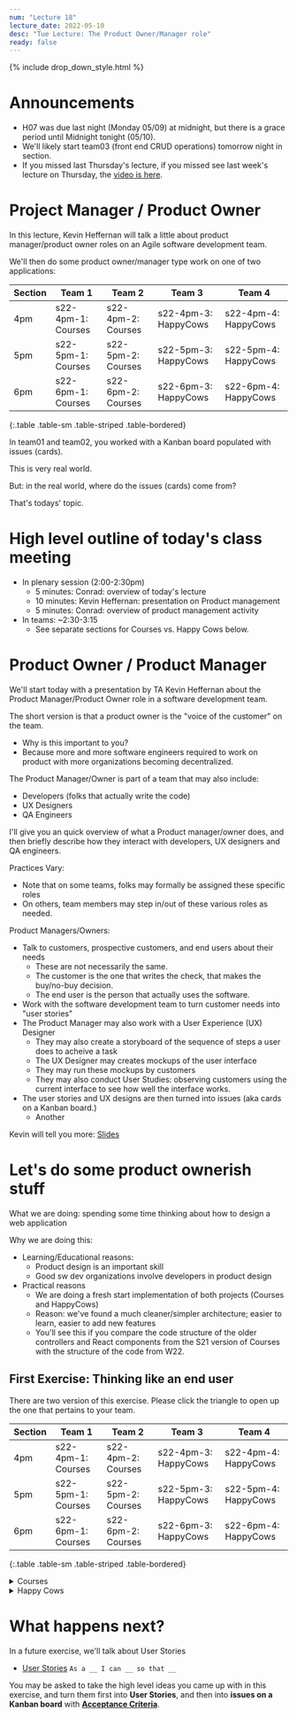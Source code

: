 ```yaml
---
num: "Lecture 18"
lecture_date: 2022-05-10
desc: "Tue Lecture: The Product Owner/Manager role"
ready: false
---
```


{% include drop_down_style.html %}


# Announcements

* H07 was due last night (Monday 05/09) at midnight, but there is a grace period until Midnight tonight (05/10).
* We'll likely start team03 (front end CRUD operations) tomorrow night in section.
* If you missed last Thursday's lecture, if you missed see last week's lecture on Thursday, the [video is here](https://gauchocast.hosted.panopto.com/Panopto/Pages/Viewer.aspx?id=6a3feb86-018d-4ff9-9212-ae8e015108de).


# Project Manager / Product Owner

In this lecture, Kevin Heffernan will talk a little about product manager/product owner roles on an Agile software development team.

We'll then do some product owner/manager type work on one of two applications:

| Section | Team 1 | Team 2 | Team 3 | Team 4 |
|--------------------|--------|--------|--------|--------|
| 4pm | s22-4pm-1: Courses | s22-4pm-2: Courses | s22-4pm-3: HappyCows | s22-4pm-4: HappyCows | 
| 5pm | s22-5pm-1: Courses | s22-5pm-2: Courses | s22-5pm-3: HappyCows | s22-5pm-4: HappyCows | 
| 6pm | s22-6pm-1: Courses | s22-6pm-2: Courses | s22-6pm-3: HappyCows | s22-6pm-4: HappyCows | 
{:.table .table-sm .table-striped .table-bordered}


In team01 and team02, you worked with a Kanban board populated with issues (cards).

This is very real world.

But: in the real world, where do the issues (cards) come from?

That's todays' topic.

# High level outline of today's class meeting

* In plenary session (2:00-2:30pm)
  * 5 minutes: Conrad: overview of today's lecture
  * 10 minutes: Kevin Heffernan: presentation on Product management
  * 5 minutes: Conrad: overview of product management activity
* In teams: ~2:30-3:15
  * See separate sections for Courses vs. Happy Cows below.
  
# Product Owner / Product Manager

We'll start today with a presentation by TA Kevin Heffernan about the Product Manager/Product Owner role in a software development team.

The short version is that a product owner is the "voice of the customer" on the team. 
* Why is this important to you?
* Because more and more software engineers required to work on product with more organizations becoming decentralized.

The Product Manager/Owner is part of a team that may also include:
* Developers (folks that actually write the code)
* UX Designers
* QA Engineers

I'll give you an quick overview of what a Product manager/owner does, and then briefly describe how they interact with developers, UX designers and QA engineers.

Practices Vary:
* Note that on some teams, folks may formally be assigned these specific roles
* On others, team members may step in/out of these various roles as needed.

Product Managers/Owners:
* Talk to customers, prospective customers, and end users about their needs
  - These are not necessarily the same.
  - The customer is the one that writes the check, that makes the buy/no-buy decision.
  - The end user is the person that actually uses the software.
* Work with the software development team to turn customer needs into "user stories" 
* The Product Manager may also work with a User Experience (UX) Designer
  * They may also create a storyboard of the sequence of steps a user does to acheive a task
  * The UX Designer may creates mockups of the user interface
  * They may run these mockups by customers
  * They may also conduct User Studies: observing customers using the current interface to see how well the interface works.
* The user stories and UX designs are then turned into issues (aka cards on a Kanban board.)
  * Another 

Kevin will tell you more: [Slides](https://docs.google.com/presentation/d/1Q93KdwjsbL-86Vj2bXWsT1OHDV5UM-d0/edit?usp=sharing&ouid=115856948234298493496&rtpof=true&sd=true)

# Let's do some product ownerish stuff

What we are doing: spending some time thinking about how to design a web application

Why we are doing this: 
* Learning/Educational reasons:
  * Product design is an important skill
  * Good sw dev organizations involve developers in product design
* Practical reasons
  * We are doing a fresh start implementation of both projects (Courses and HappyCows)
  * Reason: we've found a much cleaner/simpler architecture; easier to learn, easier to add new features
  * You'll see this if you compare the code structure of the older controllers and React components from the 
    S21 version of Courses with the structure of the code from W22.
    
    
## First Exercise: Thinking like an end user

There are two version of this exercise.  Please click the triangle to open up the one that pertains to your team.

| Section            | Team 1 | Team 2 | Team 3 | Team 4 |
|--------------------|--------|--------|--------|--------|
| 4pm | s22-4pm-1: Courses | s22-4pm-2: Courses | s22-4pm-3: HappyCows | s22-4pm-4: HappyCows | 
| 5pm | s22-5pm-1: Courses | s22-5pm-2: Courses | s22-5pm-3: HappyCows | s22-5pm-4: HappyCows | 
| 6pm | s22-6pm-1: Courses | s22-6pm-2: Courses | s22-6pm-3: HappyCows | s22-6pm-4: HappyCows | 
{:.table .table-sm .table-striped .table-bordered}


<details>
<summary>
Courses  
</summary>
 
We'll be looking at a piece of software produced by past UCSB CMPSC 156 students (specifically, from F20, W21, S21).

This piece of software is intended as an "improved version" of 

* <https://my.sa.ucsb.edu/public/curriculum/coursesearch.aspx>
 

There are four versions that you can look at:
 
First, there is the one implemented by the F20/W21/S21 CS156 students:
* Available here <https://proj-ucsb-courses-search.herokuapp.com/>
* Code: <https://github.com/ucsb-cs156-s21/proj-ucsb-courses-search>
* This one has quite a few features beyond the UCSB production app
* But not all of them have been fully realized, and some may contain bugs or parts that are incomplete.

A few things that the S22 version of the app offers:
* Basic course search (but for a wider range of quarters; it goes all the way back to 2009)
* Advanced course searches.  Some examples:
  - When was a course offered over time, and who taught it?
  - For a given professor, what did they teach over time?
* Statistics of various kinds for various courses. 
 

There was an intention to start offering the ability to put together "sample schedules" of courses (this feature requires login),
though it was never fully implemented.   Think about: if it were, what would you want it to look like?

| What | Link |
|------|------|
| Running Appllication | <https://proj-ucsb-courses-search.herokuapp.com> |
| Source Code |  <https://github.com/ucsb-cs156-s21/proj-ucsb-courses-search> |
| Backend API (Swagger) | <https://proj-ucsb-courses-search.herokuapp.com/swagger-ui/index.html> |
| Storybook of React Components | <https://ucsb-cs156-s21.github.io/proj-ucsb-courses-search-docs/storybook> | 
{:.table .table-sm .table-striped .table-bordered}

Then there are three versions implemented by the W22 CS156 students. You'll be assigned one of these code
bases as your starting point.   These are very much preliminary works in progress:

| W22 Section | S22 Section | Heroku | GitHub |
|-------------|-------------|--------|--------|
| 5pm | 4pm | <https://courses-w22-5.herokuapp.com/> |  <https://github.com/ucsb-cs156-w22/team04-w22-5pm-courses>  |
| 6pm | 5pm | <https://courses-w22-6.herokuapp.com/> |  <https://github.com/ucsb-cs156-w22/team04-w22-6pm-courses>  |
| 7pm | 6pm | <https://courses-w22-7.herokuapp.com/> |  <https://github.com/ucsb-cs156-w22/team04-w22-7pm-courses>  |
{:.table .table-sm .table-striped .table-bordered}

You'll see that so far, these apps offer CRUD applications for schedules, but no ability to add or delete courses from those
schedules.
 
Also for basic search, the applications offer the ability to search, but only the basic search, and you can only see the course
heading, not information about particular sections.  It turns out that one of the most difficult and fundamental problems in implementing
a course search app is converting the structure of the JSON that is returned by the UCSB Courses Search API into a structure that
can be used to populate a table like the ones you see on 
the [Official UCSB Courses Search](https://my.sa.ucsb.edu/public/curriculum/coursesearch.aspx), or the
[S22 Courses Search](https://proj-ucsb-courses-search.herokuapp.com).
 
As you think about what feature you could work on, you may also consider the features available to you on GOLD, 
and whether some of those features could be and/or should be added to these apps.

 
## Step 1: As a group, organize the document into sections by user

* Please open the Google Document Folder that was shared in the announcement Slack channel. Navigate to your team's document.
* Add a new document with the title `Product Owner Activity, s22-xpm-y 05/10` (put in your team name in place of s22-xpm-y).
* Also put `Product Owner Activity, s22-xpm-y 05/10` as a heading at the top of the text of the document (put in your team name in place of s22-xpm-y).
* Now, add six headers for each of the names of members of your team, so that you each have a section of the document to enter some notes, e.g. 

  > ## Alice
  > Alice's notes here
  > 
  > ## Bob
  > Bob's notes here
  >
  > ## Chris
  > Chris' notes here
  >
  > etc.

## Step 2: As an individual explore the application 

Then, as individuals, spend 5-10 minutes doing this:

Next: Open up the application.   
* Spend a few minutes exploring the <https://proj-ucsb-courses-search.herokuapp.com> application and it's features. 
* Compare/contrast with <https://my.sa.ucsb.edu/public/curriculum/coursesearch.aspx> and GOLD
* Think about what would be valuable to you as a student.

Finally, also open up the app you are inheriting from the W22 section, here:
 
| W22 Section | S22 Section | Heroku | GitHub |
|-------------|-------------|--------|--------|
| 5pm | 4pm | <https://courses-w22-5.herokuapp.com/> |  <https://github.com/ucsb-cs156-w22/team04-w22-5pm-courses>  |
| 6pm | 5pm | <https://courses-w22-6.herokuapp.com/> |  <https://github.com/ucsb-cs156-w22/team04-w22-6pm-courses>  |
| 7pm | 6pm | <https://courses-w22-7.herokuapp.com/> |  <https://github.com/ucsb-cs156-w22/team04-w22-7pm-courses>  |
{:.table .table-sm .table-striped .table-bordered}

## Step 3: As an individual make some notes 

Then, make some notes about what you see that is good, and what could be improved. Aim for 3 items. 

As you make notes, consider including screenshots.

* What features do you find the most valuable?
* What changes would you make to the user interface?
* What features are missing that you think would be valuable?

If you'd like to see a certain feature, consider mocking up a design of what the forms would look like.

If you'd like to see changes to a User Interface, consider making a screen shot, and then marking it up with
the changes you'd like to see.

## Step 4: With a partner, share your ideas 

With a partner, discuss some of the ideas you each came up with independently. 

Take turns, half a minute each pitching each other your ideas.

Then, choose your favorite two to share with the team.

## Step 5: As a group, discuss your lists (8 minutes)

Add a section at the top of the document with a header called "Group Discussion"

> ## Group Discussion
> Enter notes here
>
> ## Alice
> Alice's notes here
> 
> ## Bob
> Bob's notes here
> etc.

Invite each pair of students on the team to share their two ideas for the application.

One member of the group should make some notes about what there is consensus about, and where
there is disagreement.  

Note all eight ideas. 

Finally, choose two of the most important features
that you'd like to prioritize in the new version of the application, and mark those in your document.

Also, choose someone that can present for your team.  
 
# Step 6: As a class, each team shares 1 or 2 of the ideas your team came up with

We'll come around to allow each group to spend time sharing their idea(s). 

One student (maybe two) from each team will have half a minute to share their idea with the class.

So, keep it short! This is a low presure exercise meant to be fun and not test your public speaking skills. 

At most share 2 ideas that your team felt would be high priority with the class. 

</details>

<details>
<summary>
Happy Cows
</summary>
 
# Step 1: Login to your team's OG Happy Cows deployment.
 
You've been playing HappyCows at the production deployment available from the credentials in [this Slack message](https://ucsb-cs156-s22.slack.com/archives/C03AF7TU1J7/p1649284814753109) and you can continue to play the game there, and learn about it.
 
But the deployment at the `chem123` server does not give you admin access.
 
Your team has its own deployment of the original Happy Cows code (written in Express/Node), at one of the links below; for these deployments,
you *can* give each team member admin access.  This allows you to create new commons, as well as manipulate the parameters of each commons.
 
But to set up admin access,  *each team member first must login to the game* at the link below (select the appropriate link for your team.)
 
**So please login now, at the appropriate link below**.  Just logging in is all you need to do for now.  

Once you've logged in, make a Slack post in your team's channel indicating:
* `I've logged in to the og HappyCows app for this team`  
 
Then go to the next step.
 
 
| S22 Section | Team 3 | Team 4|
|-------------|--------|-------|
| 4pm |  <https://happycows-og-4pm-3.herokuapp.com/> | <https://happycows-og-4pm-4.herokuapp.com/> |
| 5pm |  <https://happycows-og-5pm-3.herokuapp.com/> | <https://happycows-og-5pm-4.herokuapp.com/> |
| 6pm |  <https://happycows-og-6pm-3.herokuapp.com/> | <https://happycows-og-6pm-4.herokuapp.com/> |
{:.table .table-sm .table-striped .table-bordered}

## Step 2: Find your Heroku Deployment
 
You should also find a Heroku Dashboard link for these.  Your team members should have access to these links; make sure that you do.  If any member of your team is missing, add them.
 
| S22 Section | Team 3 | Team 4|
|-------------|--------|-------|
| 4pm |  [Heroku Dashboard Access](https://dashboard.heroku.com/apps/happycows-og-4pm-3/access) | [Heroku Dashboard Access](https://dashboard.heroku.com/apps/happycows-og-4pm-4/access) | 
| 5pm |  [Heroku Dashboard Access](https://dashboard.heroku.com/apps/happycows-og-5pm-3/access) | [Heroku Dashboard Access](https://dashboard.heroku.com/apps/happycows-og-5pm-4/access) | 
| 6pm |  [Heroku Dashboard Access](https://dashboard.heroku.com/apps/happycows-og-6pm-3/access) | [Heroku Dashboard Access](https://dashboard.heroku.com/apps/happycows-og-6pm-4/access) | 
{:.table .table-sm .table-striped .table-bordered}
  
## Step 3:  Giving each member of your team admin access to the app.

Once each team member has logged in to your Happy Cows og app, you can give everyone admin access. This involved a manual change to the SQL database.
 
For this, step, it is easiest to do this at the CSIL prompt, because the
`mysql` client is already installed there; you won't need it except for this one step, so it's not worth it to install on your local machine.

Just login into CSIL, and then paste in this command:

```
   mysql -u xxxx --password=yyyy -h us-cdbr-east-05.cleardb.net -D zzzzz
```

Of course, the values `xxxx`, `yyyy`, and `zzzz` are not the real values.  You'll get the real values by visiting the Heroku dashboard for your app,
and revealing the Config Vars, like this.  Click the "Reveal Config Vars" button, and you should see values for: `DB_NAME`, `DB_USERNAME` and `DB_PASSWORD`.   The xxxx is the username, the yyyy is the password and the zzzz is the database name.  Fill those in, and hit return.


<img width="1012" alt="image" src="https://user-images.githubusercontent.com/1119017/166589488-73f2575b-dd0e-48e1-85ec-35cf1ecf88e7.png">

That should bring up a prompt like this one:

<img width="652" alt="image" src="https://user-images.githubusercontent.com/1119017/166590401-caec4c4d-2df5-401e-ae97-1462fc6e3a96.png">

Where you can then use a command like this to  list all of the users:

```
select * from users;
```

You should get output like this:

```
+----+-----------+-----------+---------------------+-------+--------------------------------------+---------------------+---------------------+
| id | firstName | lastName  | email               | type  | token                                | createdAt           | updatedAt           |
+----+-----------+-----------+---------------------+-------+--------------------------------------+---------------------+---------------------+
|  4 | Kev       | Heffernan | kheffernan@ucsb.edu | admin | e775aeb0-cb34-11ec-8d12-d5718fa24def | 2022-05-03 23:01:02 | 2022-05-03 23:01:02 |
| 14 | Phill     | Conrad    | phtcon@ucsb.edu     | admin | ffbfcaa0-cb34-11ec-8d12-d5718fa24def | 2022-05-03 23:01:43 | 2022-05-03 23:01:43 |
+----+-----------+-----------+---------------------+-------+--------------------------------------+---------------------+---------------------+
2 rows in set (0.071 sec)
```

If you see that all of the users listed should be made admins, you can use this command to set them all at once:

```
update users set type='admin' where 1;
```

Or, you can set them one at a time like this:

```
update users set type='admin' where id='4';
```


Once you are finished, you can type `exit` to leave the mysql prompt.
 
## Step 4: Test the admin access 

At this point, every member of your team should have admin access.  You can test this by visiting the url `/admin` on your site, e.g.

| S22 Section | Team 3 | Team 4|
|-------------|--------|-------|
| 4pm |  <https://happycows-og-4pm-3.herokuapp.com/admin> | <https://happycows-og-4pm-4.herokuapp.com/admin> |
| 5pm |  <https://happycows-og-5pm-3.herokuapp.com/admin> | <https://happycows-og-5pm-4.herokuapp.com/admin> |
| 6pm |  <https://happycows-og-6pm-3.herokuapp.com/admin> | <https://happycows-og-6pm-4.herokuapp.com/admin> |
{:.table .table-sm .table-striped .table-bordered}

From there, you can experiment with both the admin and user features of the app.

If you get this instead, then it means you were not successfully added as an admin.  Try repeating Steps 1, 2, and 3.

<img width="227" alt="image" src="https://user-images.githubusercontent.com/1119017/167707600-1da74cfd-d697-4d4e-ab65-6e46d0399721.png">

 
## Step 5: Learning about Happy Cows
 
There are four documents that you should read to learn about the HappyCows game.  Please take 5-10 minutes for each team member to look over these documents.
 
1. [Happy cows description: A text description of the game](https://docs.google.com/document/d/1pKpvrSHJ1PKCaSsjNa_xv79u3NzLl6jV/edit?usp=sharing&ouid=115856948234298493496&rtpof=true&sd=true), by Prof. Mattanjah de Vries, the UCSB Chemistry professor that developed the game.
2. [Happy cows intro: A set of slides about the game](https://docs.google.com/presentation/d/1oCZ2ePYW5hy4JkFz8z-2-fz-tBOOy-id/edit?usp=sharing&ouid=115856948234298493496&rtpof=true&sd=true) also by Prof. de Vries.
3. [`gamePlay.md`: A high level description of the game](https://github.com/ucsb-cs156-w22/HappierCows/blob/main/docs/gamePlay.md) by Seth VanBrocklin, who was an LA for CMPSC 156 during W22, and graduated after W22.   (Seth may be available to consult with teams in class.)
4. [`newFeatures.md`: A description of possible future designs for HappyCows](https://github.com/ucsb-cs156-w22/HappierCows/blob/main/docs/newFeatures.md) A description of possible future designs for HappyCows, also written by Seth.
 
 
## Step 6: As a group, organize the document into sections by user

* Please open the Google Document Folder that was shared in the announcement Slack channel. Navigate to your team's document.
* Add a new document with the title `Product Owner Activity, s22-xpm-y 05/10` (put in your team name in place of s22-xpm-y).
* Also put `Product Owner Activity, s22-xpm-y 05/10` as a heading at the top of the text of the document (put in your team name in place of s22-xpm-y).
* Now, add six headers for each of the names of members of your team, so that you each have a section of the document to enter some notes, e.g. 

  > ## Alice
  > Alice's notes here
  > 
  > ## Bob
  > Bob's notes here
  >
  > ## Chris
  > Chris' notes here
  >
  > etc.

## Step 7: As an individual explore the original application 

Then, as individuals, spend 5-10 minutes doing this:

Next: Open up the older HappyCows application using the Heroku deployment assigned to your team:

| S22 Section | Team 3 | Team 4|
|-------------|--------|-------|
| 4pm |  <https://happycows-og-4pm-3.herokuapp.com/> | <https://happycows-og-4pm-4.herokuapp.com/> |
| 5pm |  <https://happycows-og-5pm-3.herokuapp.com/> | <https://happycows-og-5pm-4.herokuapp.com/> |
| 6pm |  <https://happycows-og-6pm-3.herokuapp.com/> | <https://happycows-og-6pm-4.herokuapp.com/> |
{:.table .table-sm .table-striped .table-bordered}
 
* Spend a few minutes exploring the current Happy Cows application and its features. 
* Think about features that would make it easier for the instructor/admin to set up the game.
* Think about features that make game play more interesting

## Step 8: As an individual explore the W22 application 
 
Then open up the app you are inheriting from the W22 section, here:
 
| S22 Section | W22 Section | Heroku | GitHub |
|-|-|-|-|
| 4pm | 5pm | <https://team04-w22-5pm-happycows.herokuapp.com/> |  <https://github.com/ucsb-cs156-w22/team04-w22-5pm-HappyCows>  |
| 5pm | 6pm | <https://team04-w22-6pm-happycows.herokuapp.com/> |  <https://github.com/ucsb-cs156-w22/team04-w22-6pm-HappyCows>  |
| 6pm | 7pm | <https://team04-w22-7pm-happycows.herokuapp.com/> |  <https://github.com/ucsb-cs156-w22/team04-w22-7pm-HappyCows>  |
{:.table .table-sm .table-striped .table-bordered}
 
See what features work, and what features are missing.  You may also want to consult with the LAs or other staff.
 
It may also be useful to consult the Kanban boards:
 
| S22 Section | W22 Section | Team 3 Kanban board | Team 4 Kanban board |
|-|-|-|-|
| 4pm | 5pm | [w22-5pm-3](https://github.com/ucsb-cs156-w22/team04-w22-5pm-HappyCows/projects/1) | [w22-5pm-4](https://github.com/ucsb-cs156-w22/team04-w22-5pm-HappyCows/projects/2) |
| 5pm | 6pm | [w22-6pm-3](https://github.com/ucsb-cs156-w22/team04-w22-6pm-HappyCows/projects/1) | [w22-6pm-4](https://github.com/ucsb-cs156-w22/team04-w22-6pm-HappyCows/projects/2) |
| 6pm | 7pm | [w22-6pm-7](https://github.com/ucsb-cs156-w22/team04-w22-7pm-HappyCows/projects/1) | [w22-7pm-4](https://github.com/ucsb-cs156-w22/team04-w22-7pm-HappyCows/projects/2) |
{:.table .table-sm .table-striped .table-bordered}
 
 
## Step 9: As an individual make some notes 

Then, make some notes about what you see that is good, and what could be improved. Aim for 3 items. 

As you make notes, consider including screenshots.

* What features do you find the most valuable?
* What changes would you make to the user interface?
* What features are missing that you think would be valuable?

If you'd like to see a certain feature, consider mocking up a design of what the forms would look like.

If you'd like to see changes to a User Interface, consider making a screen shot, and then marking it up with
the changes you'd like to see.

## Step 10: With a partner, share your ideas 

With a partner from your team, discuss some of the ideas you each came up with independently. 

Take turns, half a minute each pitching each other your ideas.

Then, choose your favorite two to share with the team.

## Step 11: As a group, discuss your lists (8 minutes)

Add a section at the top of the document with a header called "Group Discussion"

> ## Group Discussion
> Enter notes here
>
> ## Alice
> Alice's notes here
> 
> ## Bob
> Bob's notes here
> etc.

Invite each pair of students on the team to share their two ideas for the application.

One member of the group should make some notes about what there is consensus about, and where
there is disagreement.  

Note all eight ideas. 

Finally, choose two of the most important features
that you'd like to prioritize in the new version of the application, and mark those in your document.

Also, choose someone that can present for your team.  
 
# Step 12: As a class, each team shares 1 or 2 of the ideas your team came up with

We'll come around to allow each group to spend time sharing their idea(s). 

One student (maybe two) from each team will have half a minute to share their idea with the class.

So, keep it short! This is a low presure exercise meant to be fun and not test your public speaking skills. 

At most share 2 ideas that your team felt would be high priority with the class. 


</details>


# What happens next?
 
In a future exercise, we'll talk about User Stories
* [User Stories](https://ucsb-cs156.github.io/topics/user_stories/) `As a __ I can __ so that __`
 
You may be asked to take the high level ideas you came up with in this exercise, and turn them first into **User Stories**, and then into 
**issues on a Kanban board** with [**Acceptance Criteria**](https://ucsb-cs156.github.io/topics/agile_acceptance_criteria/).
  


